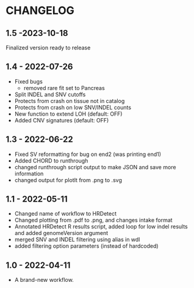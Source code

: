 # CHANGELOG
## 1.5 -2023-10-18
Finalized version ready to release
## 1.4 - 2022-07-26
- Fixed bugs
	- removed rare fit set to Pancreas
- Split INDEL and SNV cutoffs
- Protects from crash on tissue not in catalog
- Protects from crash on low SNV/INDEL counts
- New function to extend LOH (default: OFF)
- Added CNV signatures (default: OFF)

## 1.3 - 2022-06-22
- Fixed SV reformatting for bug on end2 (was printing end1)
- Added CHORD to runthrough
- changed runthrough script output to make JSON and save more information
- changed output for plotIt from .png to .svg

## 1.1 - 2022-05-11
- Changed name of workflow to HRDetect
- Changed plotting from .pdf to .png, and changes intake format
- Annotated HRDetect R results script, added loop for low indel results and added genomeVersion argument
- merged SNV and INDEL filtering using alias in wdl
- added filtering option parameters (instead of hardcoded)

## 1.0 - 2022-04-11
- A brand-new workflow.